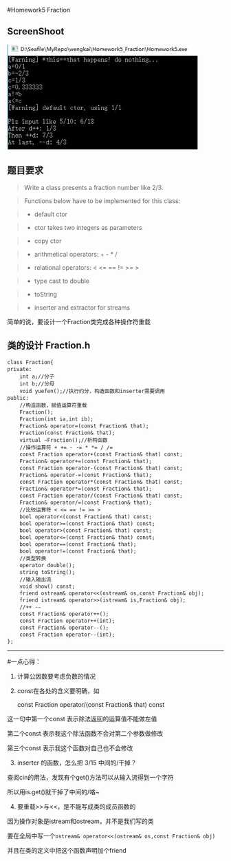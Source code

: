 #Homework5 Fraction

## ScreenShoot

![screenshoot](screenshoot.jpg)

## 题目要求

> Write a class presents a fraction number like 2/3.

> Functions below have to be implemented for this class:

> * default ctor

> * ctor takes two integers as parameters

>* copy ctor

> * arithmetical operators: + - * /

> * relational operators: < <= == != >= >

> * type cast to double

> * toString

> * inserter and extractor for streams

简单的说，要设计一个Fraction类完成各种操作符重载

## 类的设计 Fraction.h

```
class Fraction{
private:
    int a;//分子
    int b;//分母 
    void yuefen();//执行约分，构造函数和inserter需要调用 
public:
    //构造函数，赋值运算符重载
    Fraction();
    Fraction(int ia,int ib);
    Fraction& operator=(const Fraction& that); 
    Fraction(const Fraction& that);
    virtual ~Fraction();//析构函数
    //操作运算符 + += - -= * *= / /=
    const Fraction operator+(const Fraction& that) const;
    Fraction& operator+=(const Fraction& that);
    const Fraction operator-(const Fraction& that) const;
    Fraction& operator-=(const Fraction& that);
    const Fraction operator*(const Fraction& that) const;
    Fraction& operator*=(const Fraction& that);
    const Fraction operator/(const Fraction& that) const;
    Fraction& operator/=(const Fraction& that);
    //比较运算符 < <= == != >= >
    bool operator<(const Fraction& that) const;
    bool operator>=(const Fraction& that) const;
    bool operator>(const Fraction& that) const;
    bool operator<=(const Fraction& that) const;
    bool operator==(const Fraction& that);
    bool operator!=(const Fraction& that);
    //类型转换
    operator double();
    string toString();
    //输入输出流
    void show() const;
    friend ostream& operator<<(ostream& os,const Fraction& obj);
    friend istream& operator>>(istream& is,Fraction& obj);
    //++ --
    const Fraction& operator++();
    const Fraction operator++(int);
    const Fraction& operator--();
    const Fraction operator--(int);
};
```

----

#一点心得：

1. 计算公因数要考虑负数的情况

2. const在各处的含义要明确，如

    const Fraction operator/(const Fraction& that) const
    
这一句中第一个const 表示除法返回的运算值不能做左值

第二个const 表示我这个除法函数不会对第二个参数做修改

第三个const 表示我这个函数对自己也不会修改

3. inserter 的函数，怎么把 3/15 中间的/干掉？

查阅cin的用法，发现有个get()方法可以从输入流得到一个字符

所以用is.get()就干掉了中间的/咯~

4. 要重载>>与<<，是不能写成类的成员函数的

因为操作对象是istream和ostream，并不是我们写的类

要在全局中写一个`ostream& operator<<(ostream& os,const Fraction& obj)`

并且在类的定义中把这个函数声明加个friend